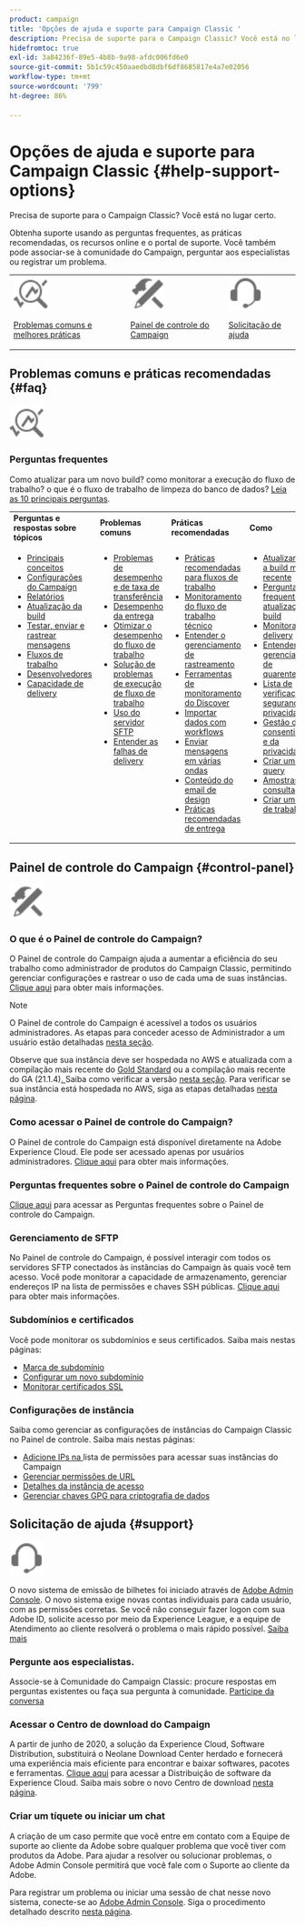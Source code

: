```yaml
---
product: campaign
title: 'Opções de ajuda e suporte para Campaign Classic '
description: Precisa de suporte para o Campaign Classic? Você está no lugar certo.
hidefromtoc: true
exl-id: 3a84236f-89e5-4b8b-9a98-afdc006fd6e0
source-git-commit: 5b1c59c450aaedbd8dbf6df8685817e4a7e02056
workflow-type: tm+mt
source-wordcount: '799'
ht-degree: 86%

---
```


# Opções de ajuda e suporte para Campaign Classic {#help-support-options}

Precisa de suporte para o Campaign Classic? Você está no lugar certo.

Obtenha suporte usando as perguntas frequentes, as práticas recomendadas, os recursos online e o portal de suporte. Você também pode associar-se à comunidade do Campaign, perguntar aos especialistas ou registrar um problema.

<table>
    <tr>
        <td><img src="platform/using/assets/do-not-localize/icon-faq.svg" width="60px"><p><a href="#faq">Problemas comuns e melhores práticas</a></p></td>
        <td><img src="platform/using/assets/do-not-localize/icon-control-panel.svg" width="60px"><p><a href="#control-panel">Painel de controle do Campaign</a></p></td>
        <td><img src="platform/using/assets/do-not-localize/icon-support.svg" width="60px"><p><a href="#support">Solicitação de ajuda</a></p></td>
    </tr>
</table>

## Problemas comuns e práticas recomendadas {#faq}

<img src="platform/using/assets/do-not-localize/icon-faq.svg" width="60px">

### Perguntas frequentes

Como atualizar para um novo build? como monitorar a execução do fluxo de trabalho? o que é o fluxo de trabalho de limpeza do banco de dados? [Leia as 10 principais perguntas](platform/using/common-questions.md).

<table>
    <tr><td><strong>Perguntas e respostas sobre tópicos</strong></td><td><strong>Problemas comuns</strong></td><td><strong>Práticas recomendadas</strong></td><td><strong>Como</strong></td></tr>
    <tr>
    <td valign="top">
        <ul>
        <li><a href="platform/using/faq-key-concepts.md">Principais conceitos</a></li>
        <li><a href="platform/using/faq-campaign-config.md">Configurações do Campaign</a></li>
        <li><a href="platform/using/faq-reporting.md">Relatórios</a></li>
        <li><a href="platform/using/faq-build-upgrade.md">Atualização da build</a></li>
        <li><a href="platform/using/faq-messages.md">Testar, enviar e rastrear mensagens</a></li>
        <li><a href="platform/using/faq-workflows.md">Fluxos de trabalho</a></li>
        <li><a href="platform/using/faq-developers.md">Desenvolvedores</a></li>
        <li><a href="delivery/using/monitoring-deliverability.md">Capacidade de delivery</a></li>
        </ul>
    </td>
    <td valign="top">
        <ul>
        <li><a href="production/using/performance-and-throughput-issues.md">Problemas de desempenho e de taxa de transferência</a></li>
        <li><a href="delivery/using/delivery-performances.md">Desempenho da entrega</a></li>
        <li><a href="workflow/using/workflow-best-practices.md">Otimizar o desempenho do fluxo de trabalho</a></li>
        <li><a href="workflow/using/monitoring-workflow-execution.md">Solução de problemas de execução de fluxo de trabalho</a></li>
        <li><a href="platform/using/sftp-server-usage.md">Uso do servidor SFTP</a></li>
        <li><a href="delivery/using/understanding-delivery-failures.md">Entender as falhas de delivery</a></li>
        </ul>
    </td>
   <td valign="top">
        <ul>
        <li><a href="workflow/using/workflow-best-practices.md">Práticas recomendadas para fluxos de trabalho</a></li>
        <li><a href="workflow/using/monitoring-technical-workflows.md">Monitoramento do fluxo de trabalho técnico</a></li>
        <li><a href="delivery/using/about-message-tracking.md">Entender o gerenciamento de rastreamento</a></li>
        <li><a href="production/using/monitoring-guidelines.md">Ferramentas de monitoramento do Discover</a></li>
        <li><a href="platform/using/import-export-workflows.md">Importar dados com workflows</a></li>
        <li><a href="delivery/using/steps-sending-the-delivery.md">Enviar mensagens em várias ondas</a></li>
        <li><a href="delivery/using/defining-the-email-content.md">Conteúdo do email de design</a></li>
        <li><a href="delivery/using/delivery-best-practices.md">Práticas recomendadas de entrega</a></li>
        </ul>
    </td>
    <td valign="top">
        <ul>
        <li><a href="production/using/build-upgrade.md">Atualizar para a build mais recente</a></li>
        <li><a href="platform/using/faq-build-upgrade.md">Perguntas frequentes de atualização de build</a></li>
        <li><a href="delivery/using/about-delivery-monitoring.md">Monitorar um delivery</a></li>
        <li><a href="delivery/using/understanding-quarantine-management.md">Entender o gerenciamento de quarentenas</a></li>
        <li><a href="installation/using/get-started-security-privacy.md">Lista de verificação de segurança e privacidade</a></li>
        <li><a href="platform/using/privacy-management.md">Gestão do consentimento e da privacidade</a></li>
        <li><a href="platform/using/steps-to-create-a-query.md">Criar uma query</a></li>
        <li><a href="workflow/using/querying-recipient-table.md">Amostras de consulta</a></li>
        <li><a href="workflow/using/building-a-workflow.md">Criar um fluxo de trabalho</a></li>
        </ul>
    </td>
    </tr>
</table>

## Painel de controle do Campaign {#control-panel}

<img src="platform/using/assets/do-not-localize/icon-control-panel.svg" width="60px">

### O que é o Painel de controle do Campaign?

O Painel de controle do Campaign ajuda a aumentar a eficiência do seu trabalho como administrador de produtos do Campaign Classic, permitindo gerenciar configurações e rastrear o uso de cada uma de suas instâncias.
[Clique aqui](https://experienceleague.adobe.com/docs/control-panel/using/discover-control-panel/key-features.html?lang=pt-BR) para obter mais informações.

>[!NOTE]
>
>O Painel de controle do Campaign é acessível a todos os usuários administradores. As etapas para conceder acesso de Administrador a um usuário estão detalhadas [nesta seção](https://experienceleague.adobe.com/docs/control-panel/using/discover-control-panel/managing-permissions.html?lang=pt-BR#discover-control-panel).
>
>Observe que sua instância deve ser hospedada no AWS e atualizada com a compilação mais recente do [Gold Standard](rn/using/gs-overview.md) ou a compilação mais recente do GA (21.1.4)[. ](rn/using/latest-release.md) Saiba como verificar a versão [nesta seção](platform/using/launching-adobe-campaign.md#getting-your-campaign-version). Para verificar se sua instância está hospedada no AWS, siga as etapas detalhadas [nesta página](https://experienceleague.adobe.com/docs/control-panel/using/faq.html?lang=pt-BR).

### Como acessar o Painel de controle do Campaign?

O Painel de controle do Campaign está disponível diretamente na Adobe Experience Cloud. Ele pode ser acessado apenas por usuários administradores. [Clique aqui](https://experienceleague.adobe.com/docs/control-panel/using/discover-control-panel/accessing-control-panel.html?lang=pt-BR) para obter mais informações.

### Perguntas frequentes sobre o Painel de controle do Campaign

[Clique aqui](https://experienceleague.adobe.com/docs/control-panel/using/faq.html) para acessar as Perguntas frequentes sobre o Painel de controle do Campaign.

### Gerenciamento de SFTP

No Painel de controle do Campaign, é possível interagir com todos os servidores SFTP conectados às instâncias do Campaign às quais você tem acesso. Você pode monitorar a capacidade de armazenamento, gerenciar endereços IP na lista de permissões e chaves SSH públicas. [Clique aqui](https://experienceleague.adobe.com/docs/control-panel/using/sftp-management/about-sftp-management.html) para obter mais informações.

### Subdomínios e certificados

Você pode monitorar os subdomínios e seus certificados. Saiba mais nestas páginas:
* [Marca de subdomínio](https://experienceleague.adobe.com/docs/control-panel/using/subdomains-and-certificates/subdomains-branding.html?lang=pt-BR)
* [Configurar um novo subdomínio](https://experienceleague.adobe.com/docs/control-panel/using/subdomains-and-certificates/setting-up-new-subdomain.html?lang=pt-BR)
* [Monitorar certificados SSL](https://experienceleague.adobe.com/docs/control-panel/using/subdomains-and-certificates/monitoring-ssl-certificates.html?lang=pt-BR)

### Configurações de instância

Saiba como gerenciar as configurações de instâncias do Campaign Classic no Painel de controle. Saiba mais nestas páginas:
* [Adicione IPs na ](https://experienceleague.adobe.com/docs/control-panel/using/instances-settings/ip-allow-listing-instance-access.html?lang=pt-BR) lista de permissões para acessar suas instâncias do Campaign
* [Gerenciar permissões de URL](https://experienceleague.adobe.com/docs/control-panel/using/instances-settings/url-permissions.html?lang=pt-BR)
* [Detalhes da instância de acesso](https://experienceleague.adobe.com/docs/control-panel/using/instances-settings/instance-details.html?lang=pt-BR)
* [Gerenciar chaves GPG para criptografia de dados](https://experienceleague.adobe.com/docs/control-panel/using/instances-settings/gpg-keys-management.html?lang=pt-BR)

## Solicitação de ajuda {#support}

<img src="platform/using/assets/do-not-localize/icon-support.svg" width="60px">

O novo sistema de emissão de bilhetes foi iniciado através de [Adobe Admin Console](https://adminconsole.adobe.com/overview). O novo sistema exige novas contas individuais para cada usuário, com as permissões corretas. Se você não conseguir fazer logon com sua Adobe ID, solicite acesso por meio da Experience League, e a equipe de Atendimento ao cliente resolverá o problema o mais rápido possível. [Saiba mais](https://helpx.adobe.com/br/enterprise/using/support-for-experience-cloud.html)

### Pergunte aos especialistas.

Associe-se à Comunidade do Campaign Classic: procure respostas em perguntas existentes ou faça sua pergunta à comunidade. [Participe da conversa](https://experienceleaguecommunities.adobe.cadobe-campaign-classic/ct-p/adobe-campaign-classic-community)

### Acessar o Centro de download do Campaign

A partir de junho de 2020, a solução da Experience Cloud, Software Distribution, substituirá o Neolane Download Center herdado e fornecerá uma experiência mais eficiente para encontrar e baixar softwares, pacotes e ferramentas. [Clique aqui](https://experience.adobe.com/#/downloads/content/software-distribution/en/campaign.html) para acessar a Distribuição de software da Experience Cloud.
Saiba mais sobre o novo Centro de download [nesta página](https://experienceleague.adobe.com/docs/experience-cloud/software-distribution/home.html?lang=pt-BR).

### Criar um tíquete ou iniciar um chat

A criação de um caso permite que você entre em contato com a Equipe de suporte ao cliente da Adobe sobre qualquer problema que você tiver com produtos da Adobe. Para ajudar a resolver ou solucionar problemas, o Adobe Admin Console permitirá que você fale com o Suporte ao cliente da Adobe.

Para registrar um problema ou iniciar uma sessão de chat nesse novo sistema, conecte-se ao [Adobe Admin Console](https://adminconsole.adobe.com/overview). Siga o procedimento detalhado descrito [nesta página](https://helpx.adobe.com/enterprise/using/support-for-experience-cloud.html).
